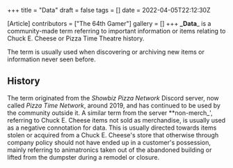 +++
title = "Data"
draft = false
tags = []
date = 2022-04-05T22:12:30Z

[Article]
contributors = ["The 64th Gamer"]
gallery = []
+++
**_Data**_ is a community-made term referring to important information or items relating to Chuck E. Cheese or Pizza Time Theatre history.

The term is usually used when discovering or archiving new items or information never seen before.

## History ##
The term originated from the _Showbiz Pizza Network_ Discord server, now called _Pizza Time Network_, around 2019, and has continued to be used by the community outside it. A similar term from the server **non-merch_<nowiki/>', referring to Chuck E. Cheese items not sold as merchandise, is usually used as a negative connotation for data. This is usually directed towards items stolen or acquired from a Chuck E. Cheese's store that otherwise through company policy should not have ended up in a customer's possession, mainly referring to animatronics taken out of the abandoned building or lifted from the dumpster during a remodel or closure.
